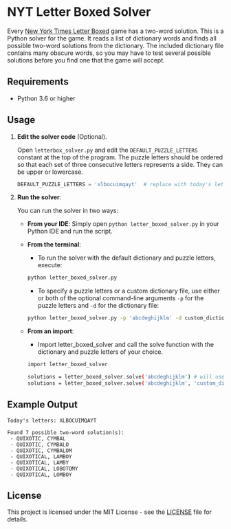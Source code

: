 # NYT Letter Boxed Solver
Every [New York Times Letter Boxed](https://www.nytimes.com/puzzles/letter-boxed) game has a two-word solution. This is a Python solver for the game. It reads a list of dictionary words and finds all possible two-word solutions from the dictionary. The included dictionary file contains many obscure words, so you may have to test several possible solutions before you find one that the game will accept.

## Requirements

- Python 3.6 or higher

## Usage

1. **Edit the solver code** (Optional).

    Open `letterbox_solver.py` and edit the `DEFAULT_PUZZLE_LETTERS` constant at the top of the program. The puzzle letters should be ordered so that each set of three consecutive letters represents a side. They can be upper or lowercase.

    ```python
    DEFAULT_PUZZLE_LETTERS = 'xlbocuimqayt'  # replace with today's letters
    ```

2. **Run the solver**:

    You can run the solver in two ways:

    - **From your IDE**: Simply open `python letter_boxed_solver.py` in your Python IDE and run the script.

    - **From the terminal**:
      - To run the solver with the default dictionary and puzzle letters, execute:

      ```bash
      python letter_boxed_solver.py
      ```

      - To specify a puzzle letters or a custom dictionary file, use either or both of the optional command-line arguments `-p` for the puzzle letters and `-d` for the dictionary file:

      ```bash
      python letter_boxed_solver.py -p 'abcdeghijklm' -d custom_dictionary.txt 
      ```

    - **From an import**:
      - Import letter_boxed_solver and call the solve function with the dictionary and puzzle letters of your choice.

      ```bash
      import letter_boxed_solver
      
      solutions = letter_boxed_solver.solve('abcdeghijklm') # will use default dictionary
      solutions = letter_boxed_solver.solve('abcdeghijklm', 'custom_dictionary.txt')
      ```

## Example Output
```
Today's letters: XLBOCUIMQAYT

Found 7 possible two-word solution(s):
 - QUIXOTIC, CYMBAL
 - QUIXOTIC, CYMBALO
 - QUIXOTIC, CYMBALOM
 - QUIXOTICAL, LAMBOY
 - QUIXOTICAL, LAMBY
 - QUIXOTICAL, LOBOTOMY
 - QUIXOTICAL, LOMBOY
```

## License
This project is licensed under the MIT License - see the [LICENSE](LICENSE) file for details.

